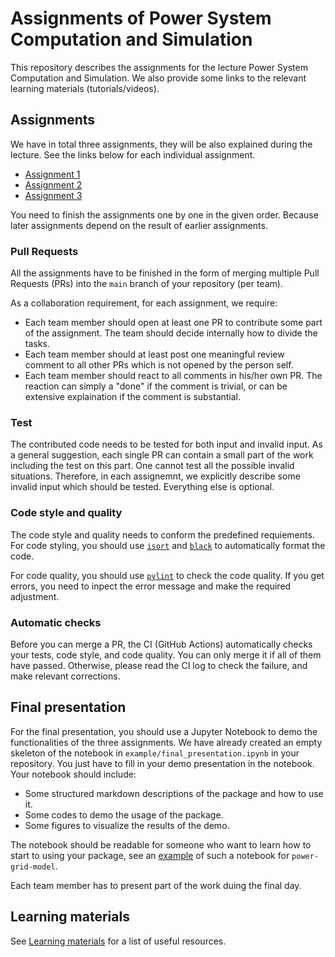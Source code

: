 # Assignments of Power System Computation and Simulation

This repository describes the assignments for the lecture Power System Computation and Simulation.
We also provide some links to the relevant learning materials (tutorials/videos).

## Assignments

We have in total three assignments, they will be also explained during the lecture.
See the links below for each individual assignment.

* [Assignment 1](./assignment_1/README.md)
* [Assignment 2](./assignment_2/README.md)
* [Assignment 3](./assignment_3/README.md)

You need to finish the assignments one by one in the given order.
Because later assignments depend on the result of earlier assignments.

### Pull Requests

All the assignments have to be finished in the form of 
merging multiple Pull Requests (PRs) into the `main` branch of your repository (per team).

As a collaboration requirement, for each assignment, we require:

* Each team member should open at least one PR to contribute some part of the assignment. The team should decide internally how to divide the tasks.
* Each team member should at least post one meaningful review comment to all other PRs which is not opened by the person self.
* Each team member should react to all comments in his/her own PR. The reaction can simply a "done" if the comment is trivial, or can be extensive explaination if the comment is substantial.

### Test

The contributed code needs to be tested for both input and invalid input.
As a general suggestion, each single PR can contain a small part of the work including the test on this part.
One cannot test all the possible invalid situations. 
Therefore, in each assignemnt, we explicitly describe some invalid input which should be tested.
Everything else is optional.

### Code style and quality

The code style and quality needs to conform the predefined requiements. 
For code styling, you should use [`isort`](https://github.com/PyCQA/isort) 
and [`black`](https://github.com/psf/black)
to automatically format the code.

For code quality, you should use [`pylint`](https://github.com/pylint-dev/pylint) to check the code quality.
If you get errors, you need to inpect the error message and make the required adjustment.


### Automatic checks

Before you can merge a PR, the CI (GitHub Actions) automatically checks your tests, code style, and code quality.
You can only merge it if all of them have passed. 
Otherwise, please read the CI log to check the failure, and make relevant corrections.

## Final presentation

For the final presentation, you should use a Jupyter Notebook to demo the functionalities of the three assignments.
We have already created an empty skeleton of the notebook in `example/final_presentation.ipynb` in your repository.
You just have to fill in your demo presentation in the notebook.
Your notebook should include:

* Some structured markdown descriptions of the package and how to use it.
* Some codes to demo the usage of the package.
* Some figures to visualize the results of the demo.

The notebook should be readable for someone who want to learn how to start to using your package, see an 
[example](https://power-grid-model.readthedocs.io/en/stable/examples/Power%20Flow%20Example.html)
of such a notebook for `power-grid-model`.

Each team member has to present part of the work duing the final day.


## Learning materials

See [Learning materials](./learning_materials/README.md) for a list of useful resources.
